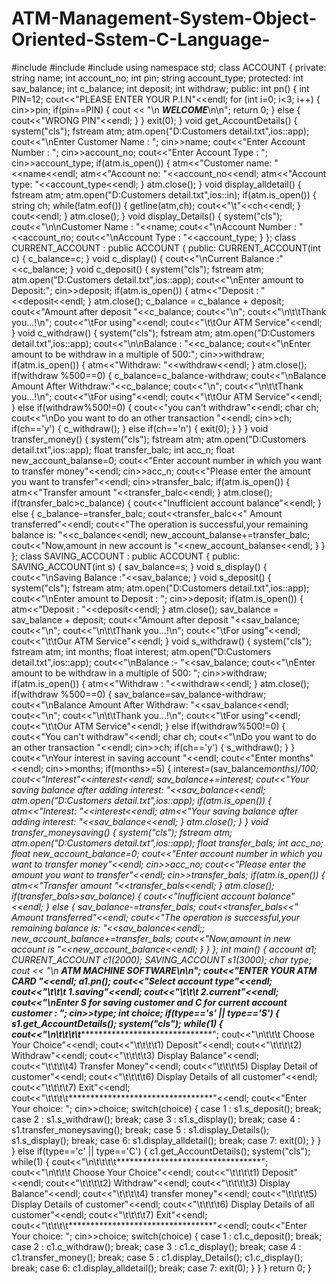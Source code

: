 # ATM-Management-System-Object-Oriented-Sstem-C-Language-
#include<iostream>
#include<string>
#include<fstream>
using namespace std;
class ACCOUNT
{
private:
string name;
int account_no;
int pin;
string account_type;
protected:
int sav_balance;
int c_balance;
int deposit;
int withdraw;
public:
int pn()
{
int PIN=12;
cout<<"PLEASE ENTER YOUR P.I.N"<<endl;
for (int i=0; i<3; i++)
{
cin>>pin;
if(pin==PIN)
{
cout << "\n
*******************WELCOME*******************\n\n";
return 0;
}
else
{
cout<<"WRONG PIN"<<endl;
}
}
exit(0);
}
void get_AccountDetails()
{
system("cls");
fstream atm;
atm.open("D:Customers detail.txt",ios::app);
cout<<"\nEnter Customer Name : ";
cin>>name;
cout<<"Enter Account Number : ";
cin>>account_no;
cout<<"Enter Account Type : ";
cin>>account_type;
if(atm.is_open())
{
atm<<"Customer name: "<<name<<endl;
atm<<"Account no: "<<account_no<<endl;
atm<<"Account type: "<<account_type<<endl;
}
atm.close();
}
void display_alldetail()
{
fstream atm;
atm.open("D:Customers detail.txt",ios::in);
if(atm.is_open())
{
string ch;
while(!atm.eof())
{
getline(atm,ch);
cout<<"\t"<<ch<<endl;
}
cout<<endl;
}
atm.close();
}
void display_Details()
{
system("cls");
cout<<"\n\nCustomer Name : "<<name;
cout<<"\nAccount Number : "<<account_no;
cout<<"\nAccount Type : "<<account_type;
}
};
class CURRENT_ACCOUNT : public ACCOUNT
{
public:
CURRENT_ACCOUNT(int c)
{
c_balance=c;
}
void c_display()
{
cout<<"\nCurrent Balance :"<<c_balance;
}
void c_deposit()
{
system("cls");
fstream atm;
atm.open("D:Customers detail.txt",ios::app);
cout<<"\nEnter amount to Deposit:";
cin>>deposit;
if(atm.is_open())
{
atm<<"Deposit : "<<deposit<<endl;
}
atm.close();
c_balance = c_balance + deposit;
cout<<"Amount after deposit "<<c_balance;
cout<<"\n";
cout<<"\n\t\tThank you...!\n";
cout<<"\tFor using"<<endl;
cout<<"\t\tOur ATM Service"<<endl;
}
void c_withdraw()
{
system("cls");
fstream atm;
atm.open("D:Customers detail.txt",ios::app);
cout<<"\n\nBalance : "<<c_balance;
cout<<"\nEnter amount to be withdraw in a multiple of 500:";
cin>>withdraw;
if(atm.is_open())
{
atm<<"Withdraw: "<<withdraw<<endl;
}
atm.close();
if(withdraw %500==0)
{
c_balance=c_balance-withdraw;
cout<<"\nBalance Amount After Withdraw:"<<c_balance;
cout<<"\n";
cout<<"\n\t\tThank you...!\n";
cout<<"\tFor using"<<endl;
cout<<"\t\tOur ATM Service"<<endl;
}
else if(withdraw%500!=0)
{
cout<<"you can't withdraw"<<endl;
char ch;
cout<<"\nDo you want to do an other transaction "<<endl;
cin>>ch;
if(ch=='y')
{
c_withdraw();
}
else if(ch=='n')
{
exit(0);
}
}
}
void transfer_money()
{
system("cls");
fstream atm;
atm.open("D:Customers detail.txt",ios::app);
float transfer_balc;
int acc_n;
float new_account_balanse=0;
cout<<"Enter account number in which you want to transfer money"<<endl;
cin>>acc_n;
cout<<"Please enter the amount you want to transfer"<<endl;
cin>>transfer_balc;
if(atm.is_open())
{
atm<<"Transfer amount "<<transfer_balc<<endl;
}
atm.close();
if(transfer_balc>c_balance)
{
cout<<"Inufficient account balance"<<endl;
}
else
{
c_balance-=transfer_balc;
cout<<transfer_balc<<" Amount transferred"<<endl;
cout<<"The operation is successful,your remaining balance is: "<<c_balance<<endl;
new_account_balanse+=transfer_balc;
cout<<"Now,amount in new account is "<<new_account_balanse<<endl;
}
}
};
class SAVING_ACCOUNT : public ACCOUNT
{
public:
SAVING_ACCOUNT(int s)
{
sav_balance=s;
}
void s_display()
{
cout<<"\nSaving Balance :"<<sav_balance;
}
void s_deposit()
{
system("cls");
fstream atm;
atm.open("D:Customers detail.txt",ios::app);
cout<<"\nEnter amount to Deposit : ";
cin>>deposit;
if(atm.is_open())
{
atm<<"Deposit : "<<deposit<<endl;
}
atm.close();
sav_balance = sav_balance + deposit;
cout<<"Amount after deposit "<<sav_balance;
cout<<"\n";
cout<<"\n\t\tThank you...!\n";
cout<<"\tFor using"<<endl;
cout<<"\t\tOur ATM Service"<<endl;
}
void s_withdraw()
{
system("cls");
fstream atm;
int months;
float interest;
atm.open("D:Customers detail.txt",ios::app);
cout<<"\nBalance :- "<<sav_balance;
cout<<"\nEnter amount to be withdraw in a multiple of 500: ";
cin>>withdraw;
if(atm.is_open())
{
atm<<"Withdraw : "<<withdraw<<endl;
}
atm.close();
if(withdraw %500==0)
{
sav_balance=sav_balance-withdraw;
cout<<"\nBalance Amount After Withdraw: "<<sav_balance<<endl;
cout<<"\n";
cout<<"\n\t\tThank you...!\n";
cout<<"\tFor using"<<endl;
cout<<"\t\tOur ATM Service"<<endl;
}
else if(withdraw%500!=0)
{
cout<<"You can't withdraw"<<endl;
char ch;
cout<<"\nDo you want to do an other transaction "<<endl;
cin>>ch;
if(ch=='y')
{
s_withdraw();
}
}
cout<<"\nYour interest in saving account "<<endl;
cout<<"Enter months"<<endl;
cin>>months;
if(months>=5)
{
interest=(sav_balance*months)/100;
cout<<"Interest"<<interest<<endl;
sav_balance+=interest;
cout<<"Your saving balance after adding interest: "<<sav_balance<<endl;
atm.open("D:Customers detail.txt",ios::app);
if(atm.is_open())
{
atm<<"Interest: "<<interest<<endl;
atm<<"Your saving balance after adding interest: "<<sav_balance<<endl;
}
atm.close();
}
}
void transfer_moneysaving()
{
system("cls");
fstream atm;
atm.open("D:Customers detail.txt",ios::app);
float transfer_bals;
int acc_no;
float new_account_balance=0;
cout<<"Enter account number in which you want to transfer money"<<endl;
cin>>acc_no;
cout<<"Please enter the amount you want to transfer"<<endl;
cin>>transfer_bals;
if(atm.is_open())
{
atm<<"Transfer amount "<<transfer_bals<<endl;
}
atm.close();
if(transfer_bals>sav_balance)
{
cout<<"Inufficient account balance"<<endl;
}
else
{
sav_balance-=transfer_bals;
cout<<transfer_bals<<" Amount transferred"<<endl;
cout<<"The operation is successful,your remaining balance is: "<<sav_balance<<endl;;
new_account_balance+=transfer_bals;
cout<<"Now,amount in new account is "<<new_account_balance<<endl;
}
}
};
int main()
{
account a1;
CURRENT_ACCOUNT c1(2000);
SAVING_ACCOUNT s1(3000);
char type;
cout << "\n *****************************ATM MACHINE
SOFTWARE***************************\n\n";
cout<<"ENTER YOUR ATM CARD "<<endl;
a1.pn();
cout<<"Select account type"<<endl;
cout<<"\t\t\t 1.saving"<<endl;
cout<<"\t\t\t 2.current"<<endl;
cout<<"\nEnter S for saving customer and C for current account customer : ";
cin>>type;
int choice;
if(type=='s' || type=='S')
{
s1.get_AccountDetails();
system("cls");
while(1)
{
cout<<"\n\t\t\t\t*********************************";
cout<<"\n\t\t\t Choose Your Choice"<<endl;
cout<<"\t\t\t\t1) Deposit"<<endl;
cout<<"\t\t\t\t2) Withdraw"<<endl;
cout<<"\t\t\t\t3) Display Balance"<<endl;
cout<<"\t\t\t\t4) Transfer Money"<<endl;
cout<<"\t\t\t\t5) Display Detail of customer"<<endl;
cout<<"\t\t\t\t6) Display Details of all customer"<<endl;
cout<<"\t\t\t\t7) Exit"<<endl;
cout<<"\t\t\t\t*********************************"<<endl;
cout<<"Enter Your choice: ";
cin>>choice;
switch(choice)
{
case 1 :
s1.s_deposit();
break;
case 2 :
s1.s_withdraw();
break;
case 3 :
s1.s_display();
break;
case 4 :
s1.transfer_moneysaving();
break;
case 5 :
s1.display_Details();
s1.s_display();
break;
case 6:
s1.display_alldetail();
break;
case 7:
exit(0);
}
}
}
else if(type=='c' || type=='C')
{
c1.get_AccountDetails();
system("cls");
while(1)
{
cout<<"\n\t\t\t\t*********************************";
cout<<"\n\t\t\t Choose Your Choice"<<endl;
cout<<"\t\t\t\t1) Deposit"<<endl;
cout<<"\t\t\t\t2) Withdraw"<<endl;
cout<<"\t\t\t\t3) Display Balance"<<endl;
cout<<"\t\t\t\t4) transfer money"<<endl;
cout<<"\t\t\t\t5) Display Details of customer"<<endl;
cout<<"\t\t\t\t6) Display Details of all customer"<<endl;
cout<<"\t\t\t\t7) Exit"<<endl;
cout<<"\t\t\t\t*********************************"<<endl;
cout<<"Enter Your choice: ";
cin>>choice;
switch(choice)
{
case 1 :
c1.c_deposit();
break;
case 2 :
c1.c_withdraw();
break;
case 3 :
c1.c_display();
break;
case 4 :
c1.transfer_money();
break;
case 5 :
c1.display_Details();
c1.c_display();
break;
case 6:
c1.display_alldetail();
break;
case 7:
exit(0);
}
}
}
return 0;
}
